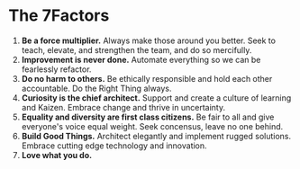 # The 7Factors

1. **Be a force multiplier.** Always make those around you better. Seek to teach, elevate, and strengthen the team, and do so mercifully.
2. **Improvement is never done.** Automate everything so we can be fearlessly refactor.
3. **Do no harm to others.** Be ethically responsible and hold each other accountable. Do the Right Thing always.
4. **Curiosity is the chief architect.** Support and create a culture of learning and Kaizen. Embrace change and thrive in uncertainty. 
5. **Equality and diversity are first class citizens.** Be fair to all and give everyone's voice equal weight. Seek concensus, leave no one behind.
6. **Build Good Things.** Architect elegantly and implement rugged solutions. Embrace cutting edge technology and innovation.
7. **Love what you do.**